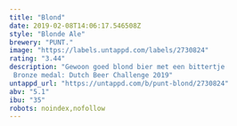 ```yaml
---
title: "Blond"
date: 2019-02-08T14:06:17.546508Z
style: "Blonde Ale"
brewery: "PUNT."
image: "https://labels.untappd.com/labels/2730824"
rating: "3.44"
description: "Gewoon goed blond bier met een bittertje  Bronze medal: Dutch Beer Challenge 2019"
untappd_url: "https://untappd.com/b/punt-blond/2730824"
abv: "5.1"
ibu: "35"
robots: noindex,nofollow
---
```

